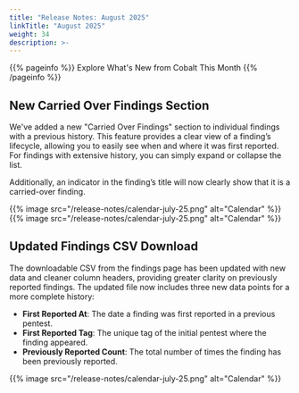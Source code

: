 ```yaml
---
title: "Release Notes: August 2025"
linkTitle: "August 2025"
weight: 34
description: >-
---
```


{{% pageinfo %}}
Explore What's New from Cobalt This Month
{{% /pageinfo %}}

## New Carried Over Findings Section  

We've added a new "Carried Over Findings" section to individual findings with a previous history. This feature provides a clear view of a finding’s lifecycle, allowing you to easily see when and where it was first reported. For findings with extensive history, you can simply expand or collapse the list. 

Additionally, an indicator in the finding’s title will now clearly show that it is a carried-over finding.

{{% image src="/release-notes/calendar-july-25.png" alt="Calendar" %}}
{{% image src="/release-notes/calendar-july-25.png" alt="Calendar" %}}

## Updated Findings CSV Download

The downloadable CSV from the findings page has been updated with new data and cleaner column headers, providing greater clarity on previously reported findings. The updated file now includes three new data points for a more complete history:

- **First Reported At**: The date a finding was first reported in a previous pentest.
- **First Reported Tag**: The unique tag of the initial pentest where the finding appeared.
- **Previously Reported Count**: The total number of times the finding has been previously reported.

{{% image src="/release-notes/calendar-july-25.png" alt="Calendar" %}}
